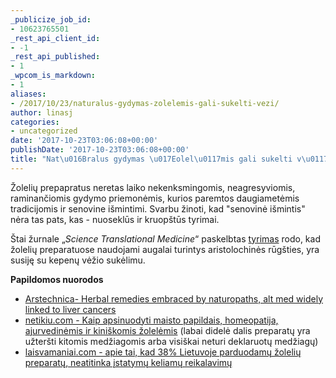 ```yaml
---
_publicize_job_id:
- 10623765501
_rest_api_client_id:
- -1
_rest_api_published:
- 1
_wpcom_is_markdown:
- 1
aliases:
- /2017/10/23/naturalus-gydymas-zolelemis-gali-sukelti-vezi/
author: linasj
categories:
- uncategorized
date: '2017-10-23T03:06:08+00:00'
publishDate: '2017-10-23T03:06:08+00:00'
title: "Nat\u016Bralus gydymas \u017Eolel\u0117mis gali sukelti v\u0117\u017E\u012F"
---
```

Žolelių prepapratus neretas laiko nekenksmingomis, neagresyviomis, raminančiomis gydymo priemonėmis, kurios paremtos daugiametėmis tradicijomis ir senovine išmintimi. Svarbu žinoti, kad "senovinė išmintis" nėra tas pats, kas - nuoseklūs ir kruopštūs tyrimai.

Štai žurnale „*Science Translational Medicine*“ paskelbtas [tyrimas](http://stm.sciencemag.org/content/9/412/eaan6446) rodo, kad žolelių preparatuose naudojami augalai turintys aristolochinės rūgšties, yra susiję su kepenų vėžio sukėlimu.

**Papildomos nuorodos**
* [Arstechnica- Herbal remedies embraced by naturopaths, alt med widely linked to liver cancers](https://arstechnica.com/science/2017/10/herbal-remedies-embraced-by-naturopaths-alt-med-widely-linked-to-liver-cancers/)
* [netikiu.com - Kaip apsinuodyti maisto papildais, homeopatija, ajurvedinėmis ir kiniškomis žolelėmis](https://netikiu.com/2016/01/06/kaip-apsinuodyti-maisto-papildais-homeopatija-ajurvedinemis-ir-kiniskomis-zolelemis/) (labai didelė dalis preparatų yra užteršti kitomis medžiagomis arba visiškai neturi deklaruotų medžiagų)
* [laisvamaniai.com - apie tai, kad 38% Lietuvoje parduodamų žolelių preparatų, neatitinka įstatymų keliamų reikalavimų](http://www.laisvamaniai.com/2017/07/26/nesvaistykite-pinigu-maisto-papildams-ir-vitaminams/)

